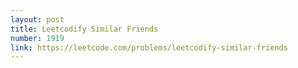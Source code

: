 ```yaml
---
layout: post
title: Leetcodify Similar Friends
number: 1919
link: https://leetcode.com/problems/leetcodify-similar-friends
---
```

